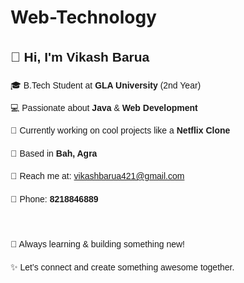 # Web-Technology

<section style="font-family: Arial, sans-serif; line-height: 1.6; max-width: 600px; margin: auto;">
  <h2>👋 Hi, I'm <strong>Vikash Barua</strong></h2>
  <p>🎓 B.Tech Student at <strong>GLA University</strong> (2nd Year)</p>
  <p>💻 Passionate about <strong>Java</strong> & <strong>Web Development</strong></p>
  <p>🚀 Currently working on cool projects like a <strong>Netflix Clone</strong></p>
  <p>📍 Based in <strong>Bah, Agra</strong></p>
  <p>📧 Reach me at: <a href="mailto:vikashbarua421@gmail.com">vikashbarua421@gmail.com</a></p>
  <p>📱 Phone: <strong>8218846889</strong></p>

  <br>
  <p>🌱 Always learning & building something new!</p>
  <p>✨ Let’s connect and create something awesome together.</p>
</section>
